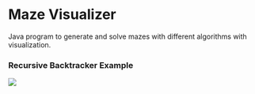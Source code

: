# Maze Visualizer
Java program to generate and solve mazes with different algorithms with visualization.

### Recursive Backtracker Example
![](out1.gif)
